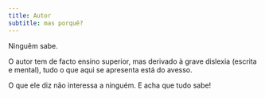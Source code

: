 ```yaml
---
title: Autor
subtitle: mas porquê?
---
```


Ninguêm sabe.

O autor tem de facto ensino superior, mas derivado à grave dislexia (escrita e mental), tudo o que aqui se apresenta está do avesso.

O que ele diz não interessa a ninguém. E acha que tudo sabe!